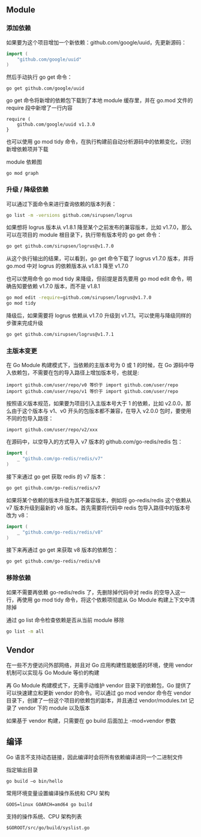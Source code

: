 ## Module

### 添加依赖

如果要为这个项目增加一个新依赖：github.com/google/uuid，先更新源码：

```go
import (
	"github.com/google/uuid"
)
```

然后手动执行 go get 命令：

```
go get github.com/google/uuid
```

go get 命令将新增的依赖包下载到了本地 module 缓存里，并在 go.mod 文件的 require 段中新增了一行内容

```
require (
	github.com/google/uuid v1.3.0
}
```

也可以使用 go mod tidy 命令，在执行构建前自动分析源码中的依赖变化，识别新增依赖项并下载

module 依赖图

```
go mod graph
```

### 升级 / 降级依赖

可以通过下面命令来进行查询依赖的版本列表：

```bash
go list -m -versions github.com/sirupsen/logrus
```

如果想将 logrus 版本从 v1.8.1 降至某个之前发布的兼容版本，比如 v1.7.0，那么可以在项目的 module 根目录下，执行带有版本号的 go get 命令：

```bash
go get github.com/sirupsen/logrus@v1.7.0
```

从这个执行输出的结果，可以看到，go get 命令下载了 logrus v1.7.0 版本，并将 go.mod 中对 logrus 的依赖版本从 v1.8.1 降至 v1.7.0

也可以使用命令 go mod tidy 来降级，但前提是首先要用 go mod edit 命令，明确告知要依赖 v1.7.0 版本，而不是 v1.8.1

```bash
go mod edit -require=github.com/sirupsen/logrus@v1.7.0
go mod tidy
```

降级后，如果需要将 logrus 依赖从 v1.7.0 升级到 v1.7.1。可以使用与降级同样的步骤来完成升级

```bash
go get github.com/sirupsen/logrus@v1.7.1
```

### 主版本变更

在 Go Module 构建模式下，当依赖的主版本号为 0 或 1 的时候，在 Go 源码中导入依赖包，不需要在包的导入路径上增加版本号，也就是:

```
import github.com/user/repo/v0 等价于 import github.com/user/repo
import github.com/user/repo/v1 等价于 import github.com/user/repo
```

按照语义版本规范，如果要为项目引入主版本号大于 1 的依赖，比如 v2.0.0，那么由于这个版本与 v1、v0 开头的包版本都不兼容，在导入 v2.0.0 包时，要使用不同的包导入路径：

```
import github.com/user/repo/v2/xxx
```

在源码中，以空导入的方式导入 v7 版本的 github.com/go-redis/redis 包：

```go
import (
	_ "github.com/go-redis/redis/v7"
)
```

接下来通过 go get 获取 redis 的 v7 版本：

```bash
go get github.com/go-redis/redis/v7
```

如果将某个依赖的版本升级为其不兼容版本，例如将 go-redis/redis 这个依赖从 v7 版本升级到最新的 v8 版本。首先需要将代码中 redis 包导入路径中的版本号改为 v8：

```go
import (
	_ "github.com/go-redis/redis/v8"
)
```

接下来再通过 go get 来获取 v8 版本的依赖包：

```bash
go get github.com/go-redis/redis/v8
```

### 移除依赖

如果不需要再依赖 go-redis/redis 了，先删除掉代码中对 redis 的空导入这一行，再使用 go mod tidy 命令，将这个依赖项彻底从 Go Module 构建上下文中清除掉

通过 go list 命令检查依赖是否从当前 module 移除

```bash
go list -m all
```

## Vendor

在一些不方便访问外部网络，并且对 Go 应用构建性能敏感的环境，使用 vendor 机制可以实现与 Go Module 等价的构建

再 Go Module 构建模式下，无需手动维护 vendor 目录下的依赖包，Go 提供了可以快速建立和更新 vendor 的命令。可以通过 go mod vendor 命令在 vendor 目录下，创建了一份这个项目的依赖包的副本，并且通过 vendor/modules.txt 记录了 vendor 下的 module 以及版本

如果基于 vendor 构建，只需要在 go build 后面加上 -mod=vendor 参数

## 编译

Go 语言不支持动态链接，因此编译时会将所有依赖编译进同一个二进制文件

指定输出目录

```
go build –o bin/hello
```

常用环境变量设置编译操作系统和 CPU 架构

```
GOOS=linux GOARCH=amd64 go build
```

支持的操作系统、CPU 架构列表

```
$GOROOT/src/go/build/syslist.go
```